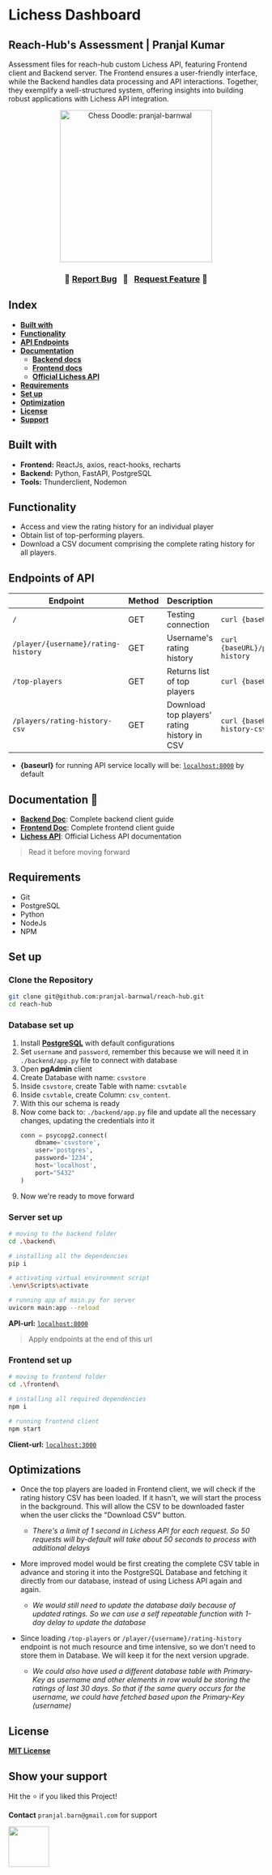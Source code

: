 # Lichess Dashboard 
## Reach-Hub's Assessment | Pranjal Kumar
Assessment files for reach-hub custom Lichess API, featuring Frontend client and Backend server. The Frontend ensures a user-friendly interface, while the Backend handles data processing and API interactions. Together, they exemplify a well-structured system, offering insights into building robust applications with Lichess API integration.

<div align="center">
<img alt="Chess Doodle: pranjal-barnwal" src="https://cdn.dribbble.com/users/872671/screenshots/2751155/linechessset2.gif" width="300"/>
</div>
<h3 align="center">
    🔹
    <a href="https://github.com/pranjal-barnwal/reach-hub/issues">Report Bug</a> &nbsp;
    🔹 &nbsp;
    <a href="https://github.com/pranjal-barnwal/reach-hub/issues">Request Feature</a>
    🔹
</h3>


## Index
- [**Built with**](#built-with)
- [**Functionality**](#functionality)
- [**API Endpoints**](#endpoints-of-api)
- [**Documentation**](#documentation-📃)
    - [**Backend docs**](https://github.com/pranjal-barnwal/reach-hub/blob/main/backend/README.md)
    - [**Frontend docs**](https://github.com/pranjal-barnwal/reach-hub/blob/main/frontend/README.md)
    - [**Official Lichess API**](https://lichess.org/api)
- [**Requirements**](#requirements)
- [**Set up**](#set-up)
- [**Optimization**](#optimizations)
- [**License**](#license)
- [**Support**](#show-your-support)


## Built with
- **Frontend:** ReactJs, axios, react-hooks, recharts
- **Backend:** Python, FastAPI, PostgreSQL
- **Tools:** Thunderclient, Nodemon


## Functionality
- Access and view the rating history for an individual player
- Obtain list of top-performing players.
- Download a CSV document comprising the complete rating history for all players.

## Endpoints of API
| Endpoint                            | Method | Description                                      | Example                                      |
| ----------------------------------- | ------ | ------------------------------------------------ | -------------------------------------------- |
| `/`  | GET    | Testing connection                     | `curl {baseURL}/` |
| `/player/{username}/rating-history`  | GET    | Username's rating history                     | `curl {baseURL}/player/{username}/rating-history` |
| `/top-players`                      | GET    | Returns list of top players                          | `curl {baseURL}/top-players`     |
| `/players/rating-history-csv`        | GET    | Download top players' rating history in CSV         | `curl {baseURL}/players/rating-history-csv` |

- **{baseurl}** for running API service locally will be: [`localhost:8000`](http://localhost:8000) by default

## Documentation 📃
- [**Backend Doc**](https://github.com/pranjal-barnwal/reach-hub/blob/main/backend/README.md): Complete backend client guide
- [**Frontend Doc**](https://github.com/pranjal-barnwal/reach-hub/blob/main/frontend/README.md): Complete frontend client guide
- [**Lichess API**](https://lichess.org/api): Official Lichess API documentation

> Read it before moving forward

## Requirements
- Git
- PostgreSQL
- Python
- NodeJs
- NPM

## Set up
### Clone the Repository
```bash
git clone git@github.com:pranjal-barnwal/reach-hub.git
cd reach-hub
```

### Database set up
1. Install [**PostgreSQL**](https://www.postgresql.org/download/) with default configurations
1. Set `username` and `password`, remember this because we will need it in `./backend/app.py` file to connect with database
1. Open **pgAdmin** client
1. Create Database with name: `csvstore`
1. Inside `csvstore`, create Table with name: `csvtable`
1. Inside `csvtable`, create Column: `csv_content`. 
1. With this our schema is ready
1. Now come back to: `./backend/app.py` file and update all the necessary changes, updating the credentials into it
    ```py
    conn = psycopg2.connect(
        dbname='csvstore',
        user='postgres',
        password='1234',
        host='localhost',
        port="5432"
    )
    ```
1. Now we're ready to move forward 

### Server set up
```bash
# moving to the backend folder
cd .\backend\ 

# installing all the dependencies
pip i

# activating virtual environment script
.\env\Scripts\activate

# running app of main.py for server
uvicorn main:app --reload
```
**API-url:** [`localhost:8000`](http://localhost:8000)
> Apply endpoints at the end of this url

### Frontend set up
```bash
# moving to frontend folder
cd .\frontend\ 

# installing all required dependencies
npm i

# running frontend client
npm start
```
**Client-url:** [`localhost:3000`](http://localhost:3000)


## Optimizations
- Once the top players are loaded in Frontend client, we will check if the rating history CSV has been loaded. If it hasn't, we will start the process in the background. This will allow the CSV to be downloaded faster when the user clicks the "Download CSV" button.

    - *There's a limit of 1 second in Lichess API for each request. So 50 requests will by-default will take about 50 seconds to process with additional delays* 

- More improved model would be first creating the complete CSV table in advance and storing it into the PostgreSQL Database and fetching it directly from our database, instead of using Lichess API again and again.

    - *We would still need to update the database daily because of updated ratings. So we can use a self repeatable function with 1-day delay to update the database*

- Since loading `/top-players` or `/player/{username}/rating-history` endpoint is not much resource and time intensive, so we don't need to store them in Database. We will keep it for the next version upgrade. 
    - *We could also have used a different database table with Primary-Key as username and other elements in row would be storing the ratings of last 30 days. So that if the same query occurs for the username, we could have fetched based upon the Primary-Key (username)*


## License
[**MIT License**](https://github.com/pranjal-barnwal/reach-hub/blob/main/license)


## Show your support
Hit the ⭐ if you liked this Project!

**Contact** `pranjal.barn@gmail.com` for support

<img src="https://media.giphy.com/media/mGcNjsfWAjY5AEZNw6/giphy.gif" width="80">